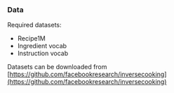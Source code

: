 
### Data

Required datasets:
- Recipe1M
- Ingredient vocab
- Instruction vocab


Datasets can be downloaded from [https://github.com/facebookresearch/inversecooking](https://github.com/facebookresearch/inversecooking)

